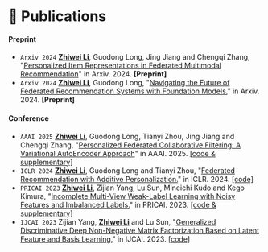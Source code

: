 # 📝 Publications 

#### Preprint

- `` Arxiv 2024 `` **<u>Zhiwei Li</u>**, Guodong Long, Jing Jiang and Chengqi Zhang, "[Personalized Item Representations in Federated Multimodal Recommendation](https://arxiv.org/abs/2410.08478)" in Arxiv. 2024. **[Preprint]**
- `` Arxiv 2024 `` **<u>Zhiwei Li</u>**, Guodong Long, "[Navigating the Future of Federated Recommendation Systems with Foundation Models.](https://arxiv.org/abs/2406.00004)" in Arxiv. 2024. **[Preprint]**


#### Conference

- `` AAAI 2025 `` **<u>Zhiwei Li</u>**, Guodong Long, Tianyi Zhou, Jing Jiang and Chengqi Zhang, "[Personalized Federated Collaborative Filtering: A Variational AutoEncoder Approach](https://openreview.net/forum?id=Z91eH3ajOr)" in AAAI. 2025. [[code & supplementary]](https://github.com/mtics/FedDAE)
- `` ICLR 2024 `` **<u>Zhiwei Li</u>**, Guodong Long and Tianyi Zhou, "[Federated Recommendation with Additive Personalization.](https://openreview.net/forum?id=xkXdE81mOK)" in ICLR. 2024. [[code]](https://github.com/mtics/FedRAP)
- `` PRICAI 2023 `` **<u>Zhiwei Li</u>**, Zijian Yang, Lu Sun, Mineichi Kudo and Kego Kimura, "[Incomplete Multi-View Weak-Label Learning with Noisy Features and Imbalanced Labels.](https://arxiv.org/abs/2201.01079)" in PRICAI. 2023. [[code & supplementary]](https://github.com/mtics/NAIL)
- `` IJCAI 2023 `` Zijian Yang, **<u>Zhiwei Li</u>** and Lu Sun, "[Generalized Discriminative Deep Non-Negative Matrix Factorization Based on Latent Feature and Basis Learning.](https://www.ijcai.org/proceedings/2023/0499.pdf)" in IJCAI. 2023. [[code]](https://github.com/Gabrielx0098/GD2NMF)


<!-- <div class='paper-box'><div class='paper-box-image'><div><div class="badge">CVPR 2016</div><img src='images/500x300.png' alt="sym" width="100%"></div></div>
<div class='paper-box-text' markdown="1">

[Deep Residual Learning for Image Recognition](https://openaccess.thecvf.com/content_cvpr_2016/papers/He_Deep_Residual_Learning_CVPR_2016_paper.pdf)

**Kaiming He**, Xiangyu Zhang, Shaoqing Ren, Jian Sun

[**Project**](https://scholar.google.com/citations?view_op=view_citation&hl=zh-CN&user=DhtAFkwAAAAJ&citation_for_view=DhtAFkwAAAAJ:ALROH1vI_8AC) <strong><span class='show_paper_citations' data='DhtAFkwAAAAJ:ALROH1vI_8AC'></span></strong>
- Lorem ipsum dolor sit amet, consectetur adipiscing elit. Vivamus ornare aliquet ipsum, ac tempus justo dapibus sit amet. 
</div>
</div>

- [Lorem ipsum dolor sit amet, consectetur adipiscing elit. Vivamus ornare aliquet ipsum, ac tempus justo dapibus sit amet](https://github.com), A, B, C, **CVPR 2020** -->
